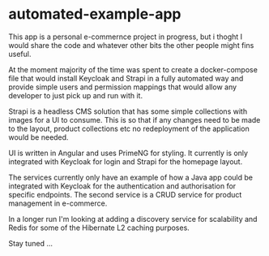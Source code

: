 # automated-example-app

This app is a personal e-commernce project in progress, but i thoght I would share the code and whatever other bits the other people might fins useful. 

At the moment majority of the time was spent to create a docker-compose file that would install Keycloak and Strapi in a fully automated way and provide simple users and permission mappings that would allow any developer to just pick up and run with it. 

Strapi is a headless CMS solution that has some simple collections with images for a UI to consume. This is so that if any changes need to be made to the layout, product collections etc no redeployment of the application would be needed. 

UI is written in Angular and uses PrimeNG for styling. It currently is only integrated with Keycloak for login and Strapi for the homepage layout. 

The services currently only have an example of how a Java app could be integrated with Keycloak for the authentication and authorisation for specific endpoints. The second service is a CRUD service for product management in e-commerce. 

In a longer run I'm looking at adding a discovery service for scalability and Redis for some of the Hibernate L2 caching purposes. 

Stay tuned ...
